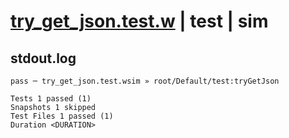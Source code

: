 # [try_get_json.test.w](../../../../../../examples/tests/sdk_tests/bucket/try_get_json.test.w) | test | sim

## stdout.log
```log
pass ─ try_get_json.test.wsim » root/Default/test:tryGetJson

Tests 1 passed (1)
Snapshots 1 skipped
Test Files 1 passed (1)
Duration <DURATION>
```

